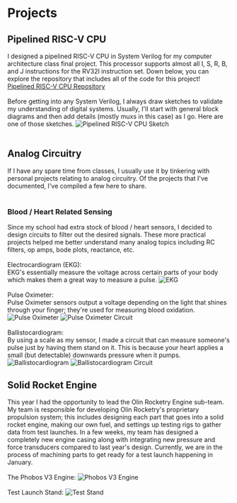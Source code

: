 # Projects

## Pipelined RISC-V CPU

I designed a pipelined RISC-V CPU in System Verilog for my computer architecture class final project. This processor supports almost all I, S, R, B, and J instructions for the RV32I instruction set. Down below, you can explore the repository that includes all of the code for this project!
<br>
[Pipelined RISC-V CPU Repository](https://github.com/MarcEftimie?tab=repositories)
<br><br>
Before getting into any System Verilog, I always draw sketches to validate my understanding of digital systems. Usually, I'll start with general block diagrams and then add details (mostly muxs in this case) as I go. Here are one of those sketches.
![Pipelined RISC-V CPU Sketch](pipelined-cpu-sketch.png)
<br><br>

## Analog Circuitry

If I have any spare time from classes, I usually use it by tinkering with personal projects relating to analog circuitry. Of the projects that I've documented, I've compiled a few here to share.
<br><br>

### Blood / Heart Related Sensing

Since my school had extra stock of blood / heart sensors, I decided to design circuits to filter out the desired signals. These more practical projects helped me better understand many analog topics including RC filters, op amps, bode plots, reactance, etc.
<br>
<br>
Electrocardiogram (EKG):
<br>
EKG's essentially measure the voltage across certain parts of your body which makes them a great way to measure a pulse.
![EKG](ekg.png)
<br><br>
Pulse Oximeter:
<br>
Pulse Oximeter sensors output a voltage depending on the light that shines through your finger; they're used for measuring blood oxidation.
![Pulse Oximeter](pulse-oximeter.png)
![Pulse Oximeter Circuit](pulse-oximeter-circuit.png)
<br><br>
Ballistocardiogram:
<br>
By using a scale as my sensor, I made a circuit that can measure someone's pulse just by having them stand on it. This is because your heart applies a small (but detectable) downwards pressure when it pumps.
<br>
![Ballistocardiogram](ballistocardiogram.png)
![Ballistocardiogram Circuit](ballistocardiogram_circuit.png)
<br>

## Solid Rocket Engine

This year I had the opportunity to lead the Olin Rocketry Engine sub-team. My team is responsible for developing Olin Rocketry's proprietary propulsion system; this includes designing each part that goes into a solid rocket engine, making our own fuel, and settings up testing rigs to gather data from test launches. In a few weeks, my team has designed a completely new engine casing along with integrating new pressure and force transducers compared to last year's design. Currently, we are in the process of machining parts to get ready for a test launch happening in January.
<br><br>
The Phobos V3 Engine:
![Phobos V3 Engine](engine_cad.png)
<br><br>
Test Launch Stand:
![Test Stand](test_stand.png)
<br><br>
